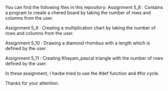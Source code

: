 You can find the following files in this repository:
Assignment 5_8 : Contains a program to create a chered board by taking the number of rows and columns from the user.

Assignment 5_9 : Creating a multiplication chart by taking the number of rows and columns from the user.

Assignment 5_10 : Drawing a diamond rhombus with a length which is defined by the user.

Assignment 5_11 : Creating Khayam_pascal triangle with the number of rows defined by the user.

In these assignment, I havbe tried to use the #def function and #for cycle.

Thanks for your attention.